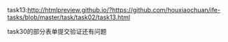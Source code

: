 task13:http://htmlpreview.github.io/?https://github.com/houxiaochuan/ife-tasks/blob/master/task/task02/task13.html

task30的部分表单提交验证还有问题


